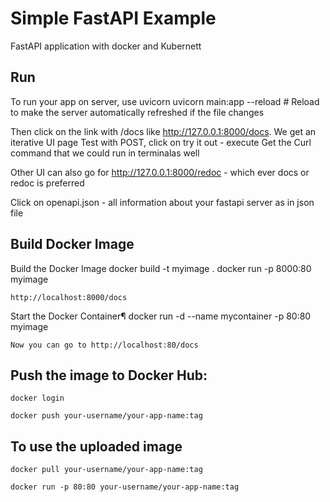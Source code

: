 # Simple FastAPI Example

FastAPI application with docker and Kubernett

## Run 
To run your app on server, use uvicorn
    uvicorn main:app --reload # Reload to make the server automatically refreshed if the file changes

Then click on the link with /docs like http://127.0.0.1:8000/docs. We get an iterative UI page
    Test with POST, click on try it out - execute
        Get the Curl command that we could run in terminalas well 

Other UI can also go for http://127.0.0.1:8000/redoc - which ever docs or redoc is preferred

Click on openapi.json - all information about your fastapi server as in json file

## Build Docker Image

Build the Docker Image
    docker build -t myimage .
    docker run -p 8000:80 myimage

    http://localhost:8000/docs

Start the Docker Container¶
    docker run -d --name mycontainer -p 80:80 myimage
    
    Now you can go to http://localhost:80/docs

## Push the image to Docker Hub:

    docker login
    
    docker push your-username/your-app-name:tag

## To use the uploaded image

    docker pull your-username/your-app-name:tag

    docker run -p 80:80 your-username/your-app-name:tag